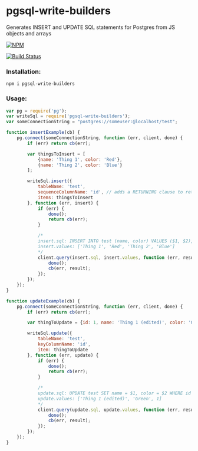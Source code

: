 # pgsql-write-builders

Generates INSERT and UPDATE SQL statements for Postgres from JS objects and arrays

[![NPM](https://nodei.co/npm/pgsql-write-builders.png)](https://nodei.co/npm/pgsql-write-builders/)

[![Build Status](https://travis-ci.org/maxnachlinger/pgsql-write-builders.svg?branch=master)](https://travis-ci.org/maxnachlinger/pgsql-write-builders)

### Installation:
```
npm i pgsql-write-builders
```
### Usage:
```javascript
var pg = require('pg');
var writeSql = require('pgsql-write-builders');
var someConnectionString = "postgres://someuser:@localhost/test";

function insertExample(cb) {
    pg.connect(someConnectionString, function (err, client, done) {
        if (err) return cb(err);

        var thingsToInsert = [
            {name: 'Thing 1', color: 'Red'},
            {name: 'Thing 2', color: 'Blue'}
        ];

        writeSql.insert({
            tableName: 'test',
            sequenceColumnName: 'id', // adds a RETURNING clause to return new sequence values
            items: thingsToInsert
        }, function (err, insert) {
            if (err) {
                done();
                return cb(err);
            }

            /*
            insert.sql: INSERT INTO test (name, color) VALUES ($1, $2), ($3, $4) RETURNING id;
            insert.values: ['Thing 1', 'Red', 'Thing 2', 'Blue']
            */
            client.query(insert.sql, insert.values, function (err, result) {
                done();
                cb(err, result);
            });
        });
    });
}

function updateExample(cb) {
    pg.connect(someConnectionString, function (err, client, done) {
        if (err) return cb(err);

        var thingToUpdate = {id: 1, name: 'Thing 1 (edited)', color: 'Green'};

        writeSql.update({
            tableName: 'test',
            keyColumnName: 'id',
            item: thingToUpdate
        }, function (err, update) {
            if (err) {
                done();
                return cb(err);
            }

            /*
            update.sql: UPDATE test SET name = $1, color = $2 WHERE id = $3;
            update.values: ['Thing 1 (edited)', 'Green', 1]
            */
            client.query(update.sql, update.values, function (err, result) {
                done();
                cb(err, result);
            });
        });
    });
}
```
